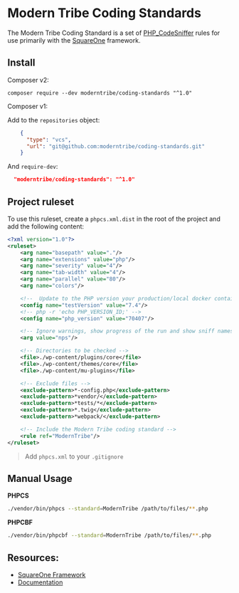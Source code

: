 # Modern Tribe Coding Standards

The Modern Tribe Coding Standard is a set of [PHP_CodeSniffer](https://github.com/squizlabs/PHP_CodeSniffer) 
rules for use primarily with the [SquareOne](https://github.com/moderntribe/square-one) framework.

## Install

Composer v2:

`composer require --dev moderntribe/coding-standards "^1.0"`

Composer v1:

Add to the `repositories` object:

```json
    {
      "type": "vcs",
      "url": "git@github.com:moderntribe/coding-standards.git"
    }
```

And `require-dev`:

```json
  "moderntribe/coding-standards": "^1.0"
```

## Project ruleset

To use this ruleset, create a `phpcs.xml.dist` in the root of the project and add the following content:

```xml
<?xml version="1.0"?>
<ruleset>
    <arg name="basepath" value="."/>
    <arg name="extensions" value="php"/>
    <arg name="severity" value="4"/>
    <arg name="tab-width" value="4"/>
    <arg name="parallel" value="80"/>
    <arg name="colors"/>

    <!--  Update to the PHP version your production/local docker container runs on -->
    <config name="testVersion" value="7.4"/>
    <!-- php -r 'echo PHP_VERSION_ID;' -->
    <config name="php_version" value="70407"/>

    <!-- Ignore warnings, show progress of the run and show sniff names -->
    <arg value="nps"/>

    <!-- Directories to be checked -->
    <file>./wp-content/plugins/core</file>
    <file>./wp-content/themes/core</file>
    <file>./wp-content/mu-plugins</file>

    <!-- Exclude files -->
    <exclude-pattern>*-config.php</exclude-pattern>
    <exclude-pattern>*vendor/</exclude-pattern>
    <exclude-pattern>*tests/*</exclude-pattern>
    <exclude-pattern>*.twig</exclude-pattern>
    <exclude-pattern>*webpack/</exclude-pattern>

    <!-- Include the Modern Tribe coding standard -->
    <rule ref="ModernTribe"/>
</ruleset>
```

> Add `phpcs.xml` to your `.gitignore`
 
## Manual Usage

**PHPCS**
```bash
./vendor/bin/phpcs --standard=ModernTribe /path/to/files/**.php
```

**PHPCBF**
```bash
./vendor/bin/phpcbf --standard=ModernTribe /path/to/files/**.php
```

## Resources:

- [SquareOne Framework](https://github.com/moderntribe/square-one)
- [Documentation](https://github.com/moderntribe/square-one/blob/main/docs/tooling/phpcs.md)
